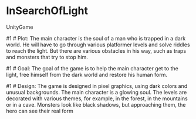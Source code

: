 # InSearchOfLight
UnityGame

#1 # Plot:
The main character is the soul of a man who is trapped in a dark world. 
He will have to go through various platformer levels and
solve riddles to reach the light. But there are
various obstacles in his way, such as traps and monsters that try to stop him.

#1 # Goal:
The goal of the game is to help the main character get to the light, free himself from the dark world
and restore his human form.

#1 # Design:
The game is designed in pixel graphics, using dark colors and unusual backgrounds. 
The main character is a glowing soul. The levels are decorated with various themes, for example, in the forest, in the mountains or in a cave. 
Monsters look like black shadows, but approaching them, the hero can see their real form

